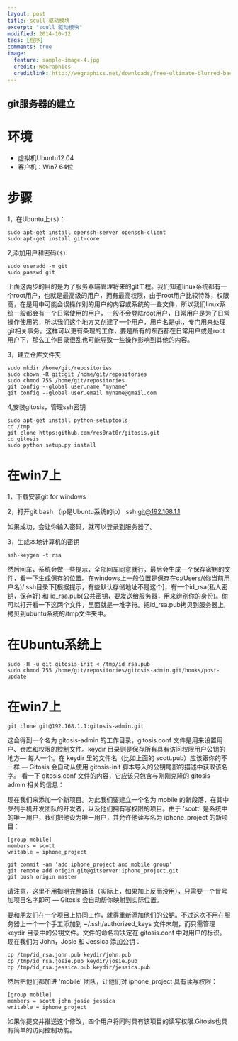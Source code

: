 ```yaml
---
layout: post
title: scull 驱动模块
excerpt: "scull 驱动模块"
modified: 2014-10-12
tags: [程序]
comments: true
image:
  feature: sample-image-4.jpg
  credit: WeGraphics
  creditlink: http://wegraphics.net/downloads/free-ultimate-blurred-background-pack/
---
```


git服务器的建立
---

# 环境

- 虚拟机Ubuntu12.04
- 客户机：Win7 64位

# 步骤

1，在Ubuntu上`($)`：

    sudo apt-get install operssh-server openssh-client
    sudo apt-get install git-core


2,添加用户和密码`($)`:

    sudo useradd -m git
    sudo passwd git 

上面这两步的目的是为了服务器端管理将来的git工程。我们知道linux系统都有一个root用户，也就是最高级的用户，拥有最高权限，由于root用户比较特殊，权限高，在是用中可能会误操作别的用户的内容或系统的一些文件，所以我们linux系统一般都会有一个日常使用的用户，一般不会登陆root用户，日常用户是为了日常操作使用的，所以我们这个地方又创建了一个用户，用户名是git，专门用来处理git相关事务。这样可以更有条理的工作，要是所有的东西都在日常用户或是root用户下，那么工作目录很乱也可能导致一些操作影响到其他的内容。

3，建立仓库文件夹

    sudo mkdir /home/git/repositories
    sudo chown -R git:git /home/git/repositories
    sudo chmod 755 /home/git/repositories
    git config --global user.name "myname"
    git config --global user.email myname@gmail.com

4,安装gitosis，管理ssh密钥

    sudo apt-get install python-setuptools
    cd /tmp
    git clone https:github.com/res0nat0r/gitosis.git
    cd gitosis
    sudo python setup.py install

# 在win7上

1，下载安装git for windows

2，打开git bash （ip是Ubuntu系统的ip）
    ssh git@192.168.1.1

如果成功，会让你输入密码，就可以登录到服务器了。

3，生成本地计算机的密钥

    ssh-keygen -t rsa

然后回车，系统会做一些提示，全部回车同意就行，最后会生成一个保存密钥的文件，看一下生成保存的位置。在windows上一般位置是保存在c:/Users/(你当前用户名)/.ssh目录下[根据提示，有些默认存储地址不是这个]，有一个id\_rsa(私人密钥，保存好) 和 id\_rsa.pub(公共密钥，要发送给服务器，用来辨别你的身份)。你可以打开看一下这两个文件，里面就是一堆字符。把id_rsa.pub拷贝到服务器上,拷贝到ubuntu系统的/tmp文件夹中。

# 在Ubuntu系统上

    sudo -H -u git gitosis-init < /tmp/id_rsa.pub
    sudo chmod 755 /home/git/repositories/gitosis-admin.git/hooks/post-update

# 在win7上

    git clone git@192.168.1.1:gitosis-admin.git

这会得到一个名为 gitosis-admin 的工作目录，gitosis.conf 文件是用来设置用户、仓库和权限的控制文件。keydir 目录则是保存所有具有访问权限用户公钥的地方― 每人一个。在 keydir 里的文件名（比如上面的 scott.pub）应该跟你的不一样 ― Gitosis 会自动从使用 gitosis-init 脚本导入的公钥尾部的描述中获取该名字。
看一下 gitosis.conf 文件的内容，它应该只包含与刚刚克隆的 gitosis-admin 相关的信息：

现在我们来添加一个新项目。为此我们要建立一个名为 mobile 的新段落，在其中罗列手机开发团队的开发者，以及他们拥有写权限的项目。由于 'scott' 是系统中的唯一用户，我们把他设为唯一用户，并允许他读写名为 iphone_project 的新项目：
    
    [group mobile] 
    members = scott 
    writable = iphone_project
    
    git commit -am 'add iphone_project and mobile group'
    git remote add origin git@gitserver:iphone_project.git
    git push origin master

请注意，这里不用指明完整路径（实际上，如果加上反而没用），只需要一个冒号加项目名字即可 ― Gitosis 会自动帮你映射到实际位置。

要和朋友们在一个项目上协同工作，就得重新添加他们的公钥。不过这次不用在服务器上一个一个手工添加到 ~/.ssh/authorized_keys 文件末端，而只需管理 keydir 目录中的公钥文件。文件的命名将决定在 gitosis.conf 中对用户的标识。现在我们为 John，Josie 和 Jessica 添加公钥：

    cp /tmp/id_rsa.john.pub keydir/john.pub
    cp /tmp/id_rsa.josie.pub keydir/josie.pub
    cp /tmp/id_rsa.jessica.pub keydir/jessica.pub

然后把他们都加进 'mobile' 团队，让他们对 iphone_project 具有读写权限：

    [group mobile] 
    members = scott john josie jessica 
    writable = iphone_project

如果你提交并推送这个修改，四个用户将同时具有该项目的读写权限.Gitosis也具有简单的访问控制功能。








